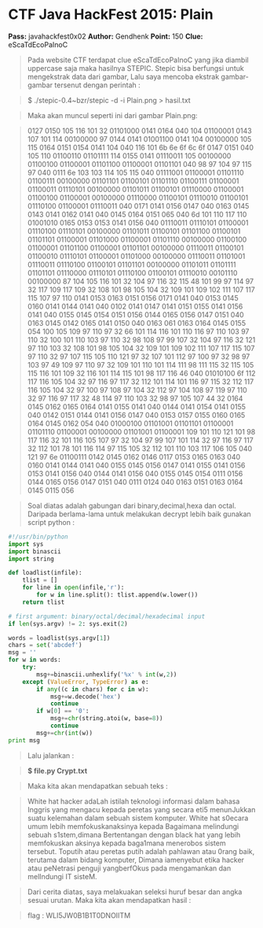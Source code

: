 # CTF Java HackFest 2015: Plain

**Pass:** javahackfest0x02
**Author:** Gendhenk
**Point:** 150
**Clue:** eScaTdEcoPaInoC

> Pada website CTF terdapat clue eScaTdEcoPaInoC yang jika diambil uppercase saja maka hasilnya STEPIC. Stepic bisa berfungsi untuk mengekstrak data dari gambar, Lalu saya mencoba ekstrak gambar-gambar tersenut dengan perintah :

> $ ./stepic-0.4~bzr/stepic -d -i Plain.png > hasil.txt

> Maka akan muncul seperti ini dari gambar Plain.png:

> 0127 0150 105 116 101 32 01101000 0141 0164 040 104 01100001 0143 107 101 114 00100000 97 0144 0141 01001100 0141 104 00100000 105 115 0164 0151 0154 0141 104 040 116 101 6b 6e 6f 6c 6f 0147 0151 040 105 110 01100110 01101111 114 0155 0141 01110011 105 00100000 01100100 01100001 01101100 01100001 01101101 040 98 97 104 97 115 97 040 0111 6e 103 103 114 105 115 040 01111001 01100001 01101110 01100111 00100000 01101101 01100101 01101110 01100111 01100001 01100011 01110101 00100000 01101011 01100101 01110000 01100001 01100100 01100001 00100000 01110000 01100101 01110010 01100101 01110100 01100001 01110011 040 0171 0141 0156 0147 040 0163 0145 0143 0141 0162 0141 040 0145 0164 0151 065 040 6d 101 110 117 110 01001010 0165 0153 0153 0141 0156 040 01110011 01110101 01100001 01110100 01110101 00100000 01101011 01100101 01101100 01100101 01101101 01100001 01101000 01100001 01101110 00100000 01100100 01100001 01101100 01100001 01101101 00100000 01110011 01100101 01100010 01110101 01100001 01101000 00100000 01110011 01101001 01110011 01110100 01100101 01101101 00100000 01101011 01101111 01101101 01110000 01110101 01110100 01100101 01110010 00101110 00100000 87 104 105 116 101 32 104 97 116 32 115 48 101 99 97 114 97 32 117 109 117 109 32 108 101 98 105 104 32 109 101 109 102 111 107 117 115 107 97 110 0141 0153 0163 0151 0156 0171 0141 040 0153 0145 0160 0141 0144 0141 040 0102 0141 0147 0141 0151 0155 0141 0156 0141 040 0155 0145 0154 0151 0156 0144 0165 0156 0147 0151 040 0163 0145 0142 0165 0141 0150 040 0163 061 0163 0164 0145 0155 054 100 105 109 97 110 97 32 66 101 114 116 101 110 116 97 110 103 97 110 32 100 101 110 103 97 110 32 98 108 97 99 107 32 104 97 116 32 121 97 110 103 32 108 101 98 105 104 32 109 101 109 102 111 107 117 115 107 97 110 32 97 107 115 105 110 121 97 32 107 101 112 97 100 97 32 98 97 103 97 49 109 97 110 97 32 109 101 110 101 114 111 98 111 115 32 115 105 115 116 101 109 32 116 101 114 115 101 98 117 116 46 040 01010100 6f 112 117 116 105 104 32 97 116 97 117 32 112 101 114 101 116 97 115 32 112 117 116 105 104 32 97 100 97 108 97 104 32 112 97 104 108 97 119 97 110 32 97 116 97 117 32 48 114 97 110 103 32 98 97 105 107 44 32 0164 0145 0162 0165 0164 0141 0155 0141 040 0144 0141 0154 0141 0155 040 0142 0151 0144 0141 0156 0147 040 0153 0157 0155 0160 0165 0164 0145 0162 054 040 01000100 01101001 01101101 01100001 01101110 01100001 00100000 01101001 01100001 109 101 110 121 101 98 117 116 32 101 116 105 107 97 32 104 97 99 107 101 114 32 97 116 97 117 32 112 101 78 101 116 114 97 115 105 32 112 101 110 103 117 106 105 040 121 97 6e 01100111 0142 0145 0162 0146 0117 0153 0165 0163 040 0160 0141 0144 0141 040 0155 0145 0156 0147 0141 0155 0141 0156 0153 0141 0156 040 0144 0141 0156 040 0155 0145 0154 0111 0156 0144 0165 0156 0147 0151 040 0111 0124 040 0163 0151 0163 0164 0145 0115 056

> Soal diatas adalah gabungan dari binary,decimal,hexa dan octal. Daripada berlama-lama untuk melakukan decrypt lebih baik gunakan script python :

```python
#!/usr/bin/python
import sys
import binascii
import string

def loadlist(infile):
	tlist = []
	for line in open(infile,'r'):
		for w in line.split(): tlist.append(w.lower())
	return tlist

# first argument: binary/octal/decimal/hexadecimal input
if len(sys.argv) != 2: sys.exit(2)

words = loadlist(sys.argv[1])
chars = set('abcdef')
msg = ''
for w in words:
	try:
		msg+=binascii.unhexlify('%x' % int(w,2))
	except (ValueError, TypeError) as e:
		if any((c in chars) for c in w):
			msg+=w.decode('hex')
			continue
		if w[0] == '0':
			msg+=chr(string.atoi(w, base=8))
			continue
		msg+=chr(int(w))
print msg
```

> Lalu jalankan :

> **$ file.py Crypt.txt** 

> Maka kita akan mendapatkan sebuah teks :

>White hat hacker adaLah istilah teknologi informasi dalam bahasa Inggris yang mengacu kepada peretas yang secara eti5 menunJukkan suatu kelemahan dalam sebuah sistem komputer. White hat s0ecara umum lebih memfokuskanaksinya kepada Bagaimana melindungi sebuah s1stem,dimana Bertentangan dengan black hat yang lebih memfokuskan aksinya kepada baga1mana menerobos sistem tersebut. Toputih atau peretas putih adalah pahlawan atau 0rang baik, terutama dalam bidang komputer, Dimana iamenyebut etika hacker atau peNetrasi penguji yangberfOkus pada mengamankan dan melIndungi IT sisteM.

> Dari cerita diatas, saya melakuakan seleksi huruf besar dan angka sesuai urutan. Maka kita akan mendapatkan hasil :

> flag : WLI5JW0B1B1T0DNOIITM
